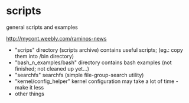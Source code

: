 # scripts
general scripts and examples

http://mycont.weebly.com/raminos-news

- "scrips" directory (scripts archive) contains useful scripts; (eg.: copy them into /bin directory)
- "bash_n_examples/bash" directory contains bash examples (not finished; not cleaned up yet...)
- "searchfs" searchfs (simple file-group-search utility)
- "kernel/config_helper" kernel configuration may take a lot of time - make it less
- other things
